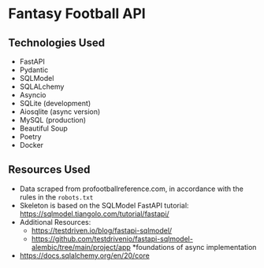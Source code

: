 # Fantasy Football API

## Technologies Used

- FastAPI
- Pydantic
- SQLModel
- SQLALchemy
- Asyncio
- SQLite (development)
- Aiosqlite (async version)
- MySQL (production)
- Beautiful Soup
- Poetry
- Docker

## Resources Used

- Data scraped from profootballreference.com, in accordance with the rules in the `robots.txt`
- Skeleton is based on the SQLModel FastAPI tutorial: https://sqlmodel.tiangolo.com/tutorial/fastapi/
- Additional Resources:
    - https://testdriven.io/blog/fastapi-sqlmodel/
    - https://github.com/testdrivenio/fastapi-sqlmodel-alembic/tree/main/project/app *foundations of async implementation
- https://docs.sqlalchemy.org/en/20/core